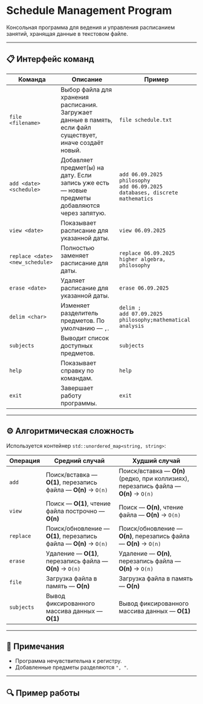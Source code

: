 # Schedule Management Program

Консольная программа для ведения и управления расписанием занятий, хранящая данные в текстовом файле.

---

## 📋 Интерфейс команд

| Команда | Описание | Пример |
|---------|---------|--------|
| `file <filename>` | Выбор файла для хранения расписания. Загружает данные в память, если файл существует, иначе создаёт новый. | `file schedule.txt` |
| `add <date> <schedule>` | Добавляет предмет(ы) на дату. Если запись уже есть — новые предметы добавляются через запятую. | `add 06.09.2025 philosophy`<br>`add 06.09.2025 databases, discrete mathematics` |
| `view <date>` | Показывает расписание для указанной даты. | `view 06.09.2025` |
| `replace <date> <new_schedule>` | Полностью заменяет расписание для даты. | `replace 06.09.2025 higher algebra, philosophy` |
| `erase <date>` | Удаляет расписание для указанной даты. | `erase 06.09.2025` |
| `delim <char>` | Изменяет разделитель предметов. По умолчанию — `,`. | `delim ;`<br>`add 07.09.2025 philosophy;mathematical analysis` |
| `subjects` | Выводит список доступных предметов. | `subjects` |
| `help` | Показывает справку по командам. | `help` |
| `exit` | Завершает работу программы. | `exit` |

---

## ⚙️ Алгоритмическая сложность

Используется контейнер `std::unordered_map<string, string>`:

| Операция | Средний случай | Худший случай |
|----------|----------------|---------------|
| `add` | Поиск/вставка — **O(1)**, перезапись файла — **O(n)** → `O(n)` | Поиск/вставка — **O(n)** (редко, при коллизиях), перезапись файла — **O(n)** → `O(n)` |
| `view` | Поиск — **O(1)**, чтение файла построчно — **O(n)** | Поиск — **O(n)**, чтение файла — **O(n)** → `O(n)` |
| `replace` | Поиск/обновление — **O(1)**, перезапись файла — **O(n)** → `O(n)` | Поиск/обновление — **O(n)**, перезапись файла — **O(n)** → `O(n)` |
| `erase` | Удаление — **O(1)**, перезапись файла — **O(n)** → `O(n)` | Удаление — **O(n)**, перезапись файла — **O(n)** → `O(n)` |
| `file` | Загрузка файла в память — **O(n)** | Загрузка файла в память — **O(n)** |
| `subjects` | Вывод фиксированного массива данных — **O(1)** | Вывод фиксированного массива данных — **O(1)** |
 
---

## 📝 Примечания

- Программа нечувствительна к регистру.  
- Добавленные предметы разделяются `", "`.

---

## 🔍 Пример работы

